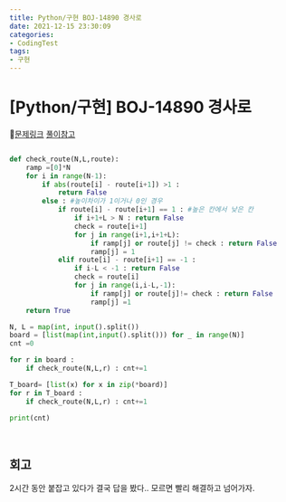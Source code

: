 ```yaml
---
title: Python/구현 BOJ-14890 경사로
date: 2021-12-15 23:30:09
categories:
- CodingTest
tags:
- 구현
---
```


# [Python/구현] BOJ-14890 경사로

📌[문제링크](https://www.acmicpc.net/problem/14890) [풀이참고](https://subin-0320.tistory.com/81)



```python

def check_route(N,L,route):
    ramp =[0]*N
    for i in range(N-1):
        if abs(route[i] - route[i+1]) >1 :
            return False
        else : #높이차이가 1이거나 0인 경우
            if route[i] - route[i+1] == 1 : #높은 칸에서 낮은 칸
                if i+1+L > N : return False
                check = route[i+1]
                for j in range(i+1,i+1+L):
                    if ramp[j] or route[j] != check : return False
                    ramp[j] = 1
            elif route[i] - route[i+1] == -1 :
                if i-L < -1 : return False
                check = route[i]
                for j in range(i,i-L,-1):
                    if ramp[j] or route[j]!= check : return False
                    ramp[j] =1
    return True

N, L = map(int, input().split())
board = [list(map(int,input().split())) for _ in range(N)]
cnt =0

for r in board :
    if check_route(N,L,r) : cnt+=1

T_board= [list(x) for x in zip(*board)]
for r in T_board :
    if check_route(N,L,r) : cnt+=1

print(cnt)

    
```



## 회고

2시간 동안 붙잡고 있다가 결국 답을 봤다.. 모르면 빨리 해결하고 넘어가자.
